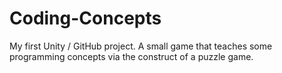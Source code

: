 # Coding-Concepts
My first Unity / GitHub project. A small game that teaches some programming concepts via the construct of a puzzle game.
